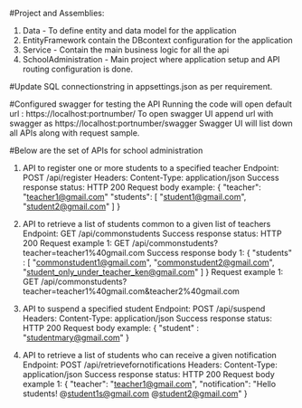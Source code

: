 ﻿#Project and Assemblies:
1. Data - To define entity and data model for the application
2. EntityFramework contain the DBcontext configuration for the application
3. Service - Contain the main business logic for all the api
4. SchoolAdministration - Main project where application setup and API routing configuration is done.

#Update SQL connectionstring in appsettings.json as per requirement.

#Configured swagger for testing the API
Running the code will open default url : https://localhost:portnumber/
To open swagger UI append url with swagger as  https://localhost:portnumber/swagger
Swagger UI will list down all APIs along with request sample.

#Below are the set of APIs for school administration
1. API to register one or more students to a specified teacher
	Endpoint: POST /api/register
        Headers: Content-Type: application/json
        Success response status: HTTP 200
        Request body example:
        {
          "teacher": "teacher1@gmail.com"
          "students":
            [
              "student1@gmail.com",
              "student2@gmail.com"
            ]
        }
2. API to retrieve a list of students common to a given list of teachers
	Endpoint: GET /api/commonstudents
        Success response status: HTTP 200
        Request example 1: GET /api/commonstudents?teacher=teacher1%40gmail.com
        Success response body 1:
        {
          "students" :
            [
              "commonstudent1@gmail.com", 
              "commonstudent2@gmail.com",
              "student_only_under_teacher_ken@gmail.com"
            ]
        }
        Request example 1: GET /api/commonstudents?teacher=teacher1%40gmail.com&teacher2%40gmail.com
3. API to suspend a specified student
    Endpoint: POST /api/suspend
    Headers: Content-Type: application/json
    Success response status: HTTP 200
    Request body example:
    {
      "student" : "studentmary@gmail.com"
    }

4. API to retrieve a list of students who can receive a given notification
    Endpoint: POST /api/retrievefornotifications
    Headers: Content-Type: application/json
    Success response status: HTTP 200
    Request body example 1:
    {
      "teacher":  "teacher1@gmail.com",
      "notification": "Hello students! @student1s@gmail.com @student2@gmail.com"
    }
